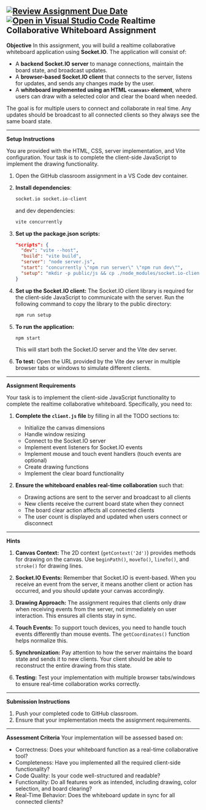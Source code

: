 [![Review Assignment Due Date](https://classroom.github.com/assets/deadline-readme-button-22041afd0340ce965d47ae6ef1cefeee28c7c493a6346c4f15d667ab976d596c.svg)](https://classroom.github.com/a/WAvdbYtu)
[![Open in Visual Studio Code](https://classroom.github.com/assets/open-in-vscode-2e0aaae1b6195c2367325f4f02e2d04e9abb55f0b24a779b69b11b9e10269abc.svg)](https://classroom.github.com/online_ide?assignment_repo_id=19533701&assignment_repo_type=AssignmentRepo)
Realtime Collaborative Whiteboard Assignment
---

**Objective**
In this assignment, you will build a realtime collaborative whiteboard application using **Socket.IO**. The application will consist of:

- A **backend Socket.IO server** to manage connections, maintain the board state, and broadcast updates.
- A **browser-based Socket.IO client** that connects to the server, listens for updates, and sends any changes made by the user.
- A **whiteboard implemented using an HTML `<canvas>` element**, where users can draw with a selected color and clear the board when needed.

The goal is for multiple users to connect and collaborate in real time. Any updates should be broadcast to all connected clients so they always see the same board state.

---

**Setup Instructions**

You are provided with the HTML, CSS, server implementation, and Vite configuration. Your task is to complete the client-side JavaScript to implement the drawing functionality.

1. Open the GitHub classroom assignment in a VS Code dev container.
2. **Install dependencies**:
   ```sh
   socket.io socket.io-client
   ```
   and dev dependencies:
   ```sh
   vite concurrently
   ```
3. **Set up the package.json scripts:**
   ```json
   "scripts": {
     "dev": "vite --host",
     "build": "vite build",
     "server": "node server.js",
     "start": "concurrently \"npm run server\" \"npm run dev\"",
     "setup": "mkdir -p public/js && cp ./node_modules/socket.io-client/dist/socket.io.js public/js/socket.io.js"
   }
   ```
4. **Set up the Socket.IO client:**
   The Socket.IO client library is required for the client-side JavaScript to communicate with the server. Run the following command to copy the library to the public directory:
   ```sh
   npm run setup
   ```
5. **To run the application:**
   ```sh
   npm start
   ```
   This will start both the Socket.IO server and the Vite dev server.

6. **To test:**
   Open the URL provided by the Vite dev server in multiple browser tabs or windows to simulate different clients.

---

**Assignment Requirements**

Your task is to implement the client-side JavaScript functionality to complete the realtime collaborative whiteboard. Specifically, you need to:

1. **Complete the `client.js` file** by filling in all the TODO sections to:
   - Initialize the canvas dimensions
   - Handle window resizing
   - Connect to the Socket.IO server
   - Implement event listeners for Socket.IO events
   - Implement mouse and touch event handlers (touch events are optional)
   - Create drawing functions
   - Implement the clear board functionality

2. **Ensure the whiteboard enables real-time collaboration** such that:
   - Drawing actions are sent to the server and broadcast to all clients
   - New clients receive the current board state when they connect
   - The board clear action affects all connected clients
   - The user count is displayed and updated when users connect or disconnect

---

**Hints**

1. **Canvas Context:** The 2D context (`getContext('2d')`) provides methods for drawing on the canvas. Use `beginPath()`, `moveTo()`, `lineTo()`, and `stroke()` for drawing lines.

2. **Socket.IO Events:** Remember that Socket.IO is event-based. When you receive an event from the server, it means another client or action has occurred, and you should update your canvas accordingly.

3. **Drawing Approach:** The assignment requires that clients only draw when receiving events from the server, not immediately on user interaction. This ensures all clients stay in sync.

4. **Touch Events:** To support touch devices, you need to handle touch events differently than mouse events. The `getCoordinates()` function helps normalize this.

5. **Synchronization:** Pay attention to how the server maintains the board state and sends it to new clients. Your client should be able to reconstruct the entire drawing from this state.

6. **Testing:** Test your implementation with multiple browser tabs/windows to ensure real-time collaboration works correctly.

---

**Submission Instructions**

1. Push your completed code to GitHub classroom.
2. Ensure that your implementation meets the assignment requirements.

---

**Assessment Criteria**
Your implementation will be assessed based on:
- Correctness: Does your whiteboard function as a real-time collaborative tool?
- Completeness: Have you implemented all the required client-side functionality?
- Code Quality: Is your code well-structured and readable?
- Functionality: Do all features work as intended, including drawing, color selection, and board clearing?
- Real-Time Behavior: Does the whiteboard update in sync for all connected clients?